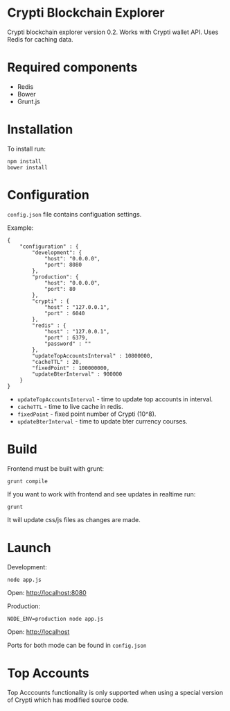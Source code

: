 Crypti Blockchain Explorer
==========================

Crypti blockchain explorer version 0.2. Works with Crypti wallet API.
Uses Redis for caching data.

# Required components

 * Redis
 * Bower
 * Grunt.js

# Installation

To install run:

```
npm install
bower install
```

# Configuration

`config.json` file contains configuation settings.

Example:

```
{
    "configuration" : {
        "development": {
            "host": "0.0.0.0",
            "port": 8080
        },
        "production": {
            "host": "0.0.0.0",
            "port": 80
        },
        "crypti" : {
            "host" : "127.0.0.1",
            "port" : 6040
        },
        "redis" : {
            "host" : "127.0.0.1",
            "port" : 6379,
            "password" : ""
        },
        "updateTopAccountsInterval" : 10800000,
        "cacheTTL" : 20,
        "fixedPoint" : 100000000,
        "updateBterInterval" : 900000
    }
}
```

   * `updateTopAccountsInterval` - time to update top accounts in interval.
   * `cacheTTL` - time to live cache in redis.
   * `fixedPoint` - fixed point number of Crypti (10^8).
   * `updateBterInterval` - time to update bter currency courses.

# Build

Frontend must be built with grunt:

```
grunt compile
```

If you want to work with frontend and see updates in realtime run:

```
grunt
```

It will update css/js files as changes are made.

# Launch

Development:

```
node app.js
```

Open: [http://localhost:8080](http://localhost:8080)

Production:

```
NODE_ENV=production node app.js
```

Open: [http://localhost](http://localhost)

Ports for both mode can be found in `config.json`

# Top Accounts

Top Acccounts functionality is only supported when using a special version of Crypti which has modified source code.
